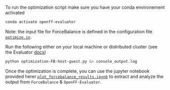 To run the optimization script make sure you have your conda environement activated

```bash
conda activate openff-evaluator
```

Note: the input file for ForceBalance is defined in the configuration file [`optimize.in`](optimize.in).

Run the following either on your local machine or distributed cluster (see the Evaluator [docs](https://docs.openforcefield.org/projects/evaluator/en/latest/backends/daskbackends.html))

```bash
python optimization-FB-host-guest.py &> console_output.log
```

Once the optimization is complete, you can use the jupyter notebook provided herer [`plot_forcebalance_results.ipynb`](plot_forcebalance_results.ipynb) to extract and analyze the output from `ForceBalance` & `OpenFF-Evaluator`.


